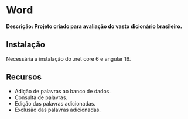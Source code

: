 # Word

**Descrição: Projeto criado para avaliação do vasto dicionário brasileiro.** 

## Instalação

Necessária a instalação do .net core 6 e angular 16.

## Recursos

* Adição de palavras ao banco de dados.
* Consulta de palavras.
* Edição das palavras adicionadas.
* Exclusão das palavras adicionadas.
